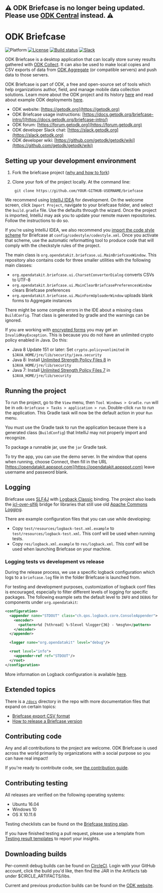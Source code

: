 ## ⚠️ ODK Briefcase is no longer being updated. Please use [ODK Central](https://github.com/getodk/central) instead. ⚠️

# ODK Briefcase
![Platform](https://img.shields.io/badge/platform-Java-blue.svg)
[![License](https://img.shields.io/badge/license-Apache%202.0-blue.svg)](https://opensource.org/licenses/Apache-2.0)
[![Build status](https://circleci.com/gh/getodk/briefcase.svg?style=shield&circle-token=:circle-token)](https://circleci.com/gh/getodk/briefcase)
[![Slack](https://img.shields.io/badge/chat-on%20slack-brightgreen)](https://slack.getodk.org)

ODK Briefcase is a desktop application that can locally store survey results gathered with [ODK Collect](https://docs.getodk.org/collect-intro/). It can also be used to make local copies and CSV exports of data from [ODK Aggregate](https://docs.getodk.org/aggregate-intro/) (or compatible servers) and push data to those servers.

ODK Briefcase is part of ODK, a free and open-source set of tools which help organizations author, field, and manage mobile data collection solutions. Learn more about the ODK project and its history [here](https://getodk.org) and read about example ODK deployments [here](https://forum.getodk.org/c/showcase).

* ODK website: [https://getodk.org](https://getodk.org)
* ODK Briefcase usage instructions: [https://docs.getodk.org/briefcase-intro/](https://docs.getodk.org/briefcase-intro/)
* ODK forum: [https://forum.getodk.org](https://forum.getodk.org)
* ODK developer Slack chat: [https://slack.getodk.org](https://slack.getodk.org)
* ODK developer wiki: [https://github.com/getodk/getodk/wiki](https://github.com/getodk/getodk/wiki)

## Setting up your development environment

1. Fork the briefcase project ([why and how to fork](https://help.github.com/articles/fork-a-repo/))

1. Clone your fork of the project locally. At the command line:

        git clone https://github.com/YOUR-GITHUB-USERNAME/briefcase

We recommend using [IntelliJ IDEA](https://www.jetbrains.com/idea/) for development. On the welcome screen, click `Import Project`, navigate to your briefcase folder, and select the `build.gradle` file. Use the defaults through the wizard. Once the project is imported, IntelliJ may ask you to update your remote maven repositories. Follow the instructions to do so.

If you're using IntelliJ IDEA, we also recommend you [import the code style scheme](https://www.jetbrains.com/help/idea/copying-code-style-settings.html) for Briefcase at `config/codestyle/codestyle.xml`. Once you activate that scheme, use the automatic reformatting tool to produce code that will comply with the checkstyle rules of the project.

The main class is `org.opendatakit.briefcase.ui.MainBriefcaseWindow`. This repository also contains code for three smaller utilities with the following main classes:
- `org.opendatakit.briefcase.ui.CharsetConverterDialog` converts CSVs to UTF-8
- `org.opendatakit.briefcase.ui.MainClearBriefcasePreferencesWindow` clears Briefcase preferences
- `org.opendatakit.briefcase.ui.MainFormUploaderWindow` uploads blank forms to Aggregate instances

There might be some compile errors in the IDE about a missing class `BuildConfig`. That class is generated by gradle and the warnings can be ignored.

If you are working with [encrypted forms](https://docs.getodk.org/encrypted-forms/) you may get an `InvalidKeyException`. This is because you do not have an unlimited crypto policy enabled in Java. Do this:

* Java 8 Update 151 or later: Set `crypto.policy=unlimited` in `$JAVA_HOME/jre/lib/security/java.security`
* Java 8: Install [Unlimited Strength Policy Files 8](http://www.oracle.com/technetwork/java/javase/downloads/jce8-download-2133166.html) in `$JAVA_HOME/jre/lib/security`
* Java 7: Install [Unlimited Strength Policy Files 7](http://www.oracle.com/technetwork/java/javase/downloads/jce-7-download-432124.html) in `$JAVA_HOME/jre/lib/security`

## Running the project

To run the project, go to the `View` menu, then `Tool Windows > Gradle`. `run` will be in `odk-briefcase > Tasks > application > run`. Double-click `run` to run the application. This Gradle task will now be the default action in your `Run` menu.

You must use the Gradle task to run the application because there is a generated class (`BuildConfig`) that IntelliJ may not properly import and recognize.

To package a runnable jar, use the `jar` Gradle task.

To try the app, you can use the demo server. In the window that opens when running, choose Connect, then fill in the URL [https://opendatakit.appspot.com](https://opendatakit.appspot.com) leave username and password blank.

## Logging
Briefcase uses [SLF4J](https://www.slf4j.org/) with [Logback Classic](https://logback.qos.ch/) binding. The project also loads the [jcl-over-slf4j](https://www.slf4j.org/legacy.html) bridge for libraries that still use old [Apache Commons Logging](https://commons.apache.org/proper/commons-logging/).

There are example configuration files that you can use while developing:
- Copy `test/resources/logback-test.xml.example` to `test/resources/logback-test.xml`. This conf will be used when running tests.
- Copy `res/logback.xml.example` to `res/logback.xml`. This conf will be used when launching Briefcase on your machine.

### Logging tests vs development vs release
During the release process, we use a specific logback configuration which logs to a `briefcase.log` file in the folder Briefcase is launched from.

For testing and development purposes, customization of logback conf files is encouraged, especially to filter different levels of logging for specific packages. The following example sets the default level to `INFO` and `DEBUG` for components under `org.opendatakit`:

```xml
<configuration>
  <appender name="STDOUT" class="ch.qos.logback.core.ConsoleAppender">
    <encoder>
      <pattern>%d [%thread] %-5level %logger{36} - %msg%n</pattern>
    </encoder>
  </appender>

  <logger name="org.opendatakit" level="debug"/>

  <root level="info">
    <appender-ref ref="STDOUT"/>
  </root>
</configuration>
```

More information on Logback configuration is available [here](https://logback.qos.ch/manual/configuration.html).

## Extended topics

There is a [`/docs`](./docs) directory in the repo with more documentation files that expand on certain topics:

- [Briefcase export CSV format](./docs/export-format.md)
- [How to release a Briefcase version](./docs/how-to-release.md)

## Contributing code
Any and all contributions to the project are welcome. ODK Briefcase is used across the world primarily by organizations with a social purpose so you can have real impact!

If you're ready to contribute code, see [the contribution guide](CONTRIBUTING.md).

## Contributing testing
All releases are verified on the following operating systems:
* Ubuntu 16.04
* Windows 10
* OS X 10.11.6

Testing checklists can be found on the [Briefcase testing plan](https://docs.google.com/spreadsheets/d/1H46G7OW21rk5skSyjpEx3dCZVv5Ly4WDK8LISmrz714/edit?usp=sharing).

If you have finished testing a pull request, please use a template from [Testing result templates](.github/TESTING_RESULT_TEMPLATES.md) to report your insights.

## Downloading builds
Per-commit debug builds can be found on [CircleCI](https://circleci.com/gh/getodk/briefcase). Login with your GitHub account, click the build you'd like, then find the JAR in the Artifacts tab under $CIRCLE_ARTIFACTS/libs.

Current and previous production builds can be found on the [ODK website](https://getodk.org/software/#odk-briefcase).
